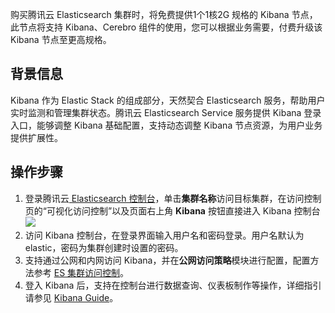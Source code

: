 购买腾讯云 Elasticsearch 集群时，将免费提供1个1核2G 规格的 Kibana 节点，此节点将支持 Kibana、Cerebro 组件的使用，您可以根据业务需要，付费升级该 Kibana 节点至更高规格。

## 背景信息

Kibana 作为 Elastic Stack 的组成部分，天然契合 Elasticsearch 服务，帮助用户实时监测和管理集群状态。腾讯云 Elasticsearch Service 服务提供 Kibana 登录入口，能够调整 Kibana 基础配置，支持动态调整 Kibana 节点资源，为用户业务提供扩展性。

## 操作步骤

1. 登录腾讯云[ Elasticsearch 控制台](https://console.cloud.tencent.com/es)，单击**集群名称**访问目标集群，在访问控制页的“可视化访问控制”以及页面右上角 **Kibana** 按钮直接进入 Kibana 控制台
![](https://qcloudimg.tencent-cloud.cn/raw/01a13cd5102fb1cd269c40c50db8ed0e.png)
3. 访问 Kibana 控制台，在登录界面输入用户名和密码登录。用户名默认为 elastic，密码为集群创建时设置的密码。
4. 支持通过公网和内网访问 Kibana，并在**公网访问策略**模块进行配置，配置方法参考 [ES 集群访问控制](https://cloud.tencent.com/document/product/845/16992)。
5. 登入 Kibana 后，支持在控制台进行数据查询、仪表板制作等操作，详细指引请参见 [ Kibana Guide](https://www.elastic.co/guide/en/kibana/current/index.html?spm=a2c4g.11186623.0.0.2bc8216bPBCELk)。
